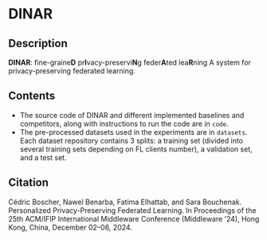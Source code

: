 # DINAR

## Description

**DINAR**: fine-graine**D** pr**I**vacy-preservi**N**g feder**A**ted lea**R**ning
A system for privacy-preserving federated learning.

## Contents
- The source code of DINAR and different implemented baselines and competitors, along with instructions to run the code are in ```code```.
- The pre-processed datasets used in the experiments are in ```datasets```. Each dataset repository contains 3 splits: a training set (divided into several training sets depending on FL clients number), a validation set, and a test set.

## Citation

Cédric Boscher, Nawel Benarba, Fatima Elhattab, and Sara Bouchenak. Personalized Privacy-Preserving Federated Learning. In Proceedings
of the 25th ACM/IFIP International Middleware Conference (Middleware ’24), Hong Kong, China, December 02–06, 2024.

